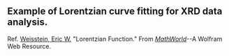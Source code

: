 ## Example of Lorentzian curve fitting for XRD data analysis.

Ref.
[Weisstein, Eric W.](https://mathworld.wolfram.com/about/author.html) "Lorentzian Function." From [*MathWorld*](https://mathworld.wolfram.com/)--A Wolfram Web Resource. 